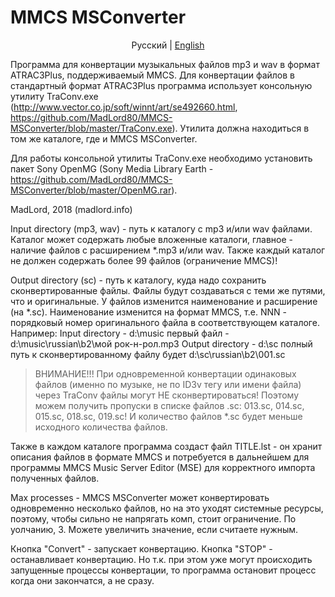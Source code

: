 # MMCS MSConverter
<p align="center">
  <span>Pусский</span> |
  <a href="https://github.com/MadLord80/MMCS-MSConverter/blob/master/README.md">English</a>
</p>

Программа для конвертации музыкальных файлов mp3 и wav в формат ATRAC3Plus, поддерживаемый MMCS.
Для конвертации файлов в стандартный формат ATRAC3Plus программа использует консольную утилиту TraConv.exe
(http://www.vector.co.jp/soft/winnt/art/se492660.html, https://github.com/MadLord80/MMCS-MSConverter/blob/master/TraConv.exe). Утилита должна находиться в том же каталоге, где и MMCS MSConverter.

Для работы консольной утилиты TraConv.exe необходимо установить пакет Sony OpenMG (Sony Media Library Earth - 
https://github.com/MadLord80/MMCS-MSConverter/blob/master/OpenMG.rar).

MadLord, 2018 (madlord.info)

Input directory (mp3, wav) - путь к каталогу с mp3 и/или wav файлами. Каталог может содержать любые вложенные 
каталоги, главное - наличие файлов с расширением *.mp3 и/или wav. Также каждый каталог не должен содержать
более 99 файлов (ограничение MMCS)!

Output directory (sc) - путь к каталогу, куда надо сохранить сконвертированные файлы. Файлы будут создаваться
с теми же путями, что и оригинальные. У файлов изменится наименование и расширение (на *.sc).  Наименование 
изменится на формат MMCS, т.е. NNN - порядковый номер оригинального файла в соответствующем каталоге.
Например:
Input directory - d:\music
первый файл - d:\music\russian\b2\мой рок-н-рол.mp3
Output directory - d:\sc
полный путь к сконвертированному файлу будет d:\sc\russian\b2\001.sc


> ВНИМАНИЕ!!!
> При одновременной конвертации одинаковых файлов (именно по музыке, не по ID3v тегу или имени файла) через TraConv файлы могут НЕ сконвертироваться!
> Поэтому можем получить пропуски в списке файлов .sc: 013.sc, 014.sc, 015.sc, 018.sc, 019.sc!
> И количество файлов *.sc будет меньше исходного количества файлов.


Также в каждом каталоге программа создаст файл TITLE.lst - он хранит описания файлов в формате MMCS
и потребуется в дальнейшем для программы MMCS Music Server Editor (MSE) для корректного импорта
полученных файлов.

Max processes - MMCS MSConverter может конвертировать одновременно несколько файлов, но на это уходят
системные ресурсы, поэтому, чтобы сильно не напрягать комп, стоит ограничение. По уолчанию, 3.
Можете увеличить значение, если считаете нужным.

Кнопка "Convert" - запускает конвертацию.
Кнопка "STOP" - останавливает конвертацию. Но т.к. при этом уже могут происходить запущенные процессы
конвертации, то программа остановит процесс когда они закончатся, а не сразу.
